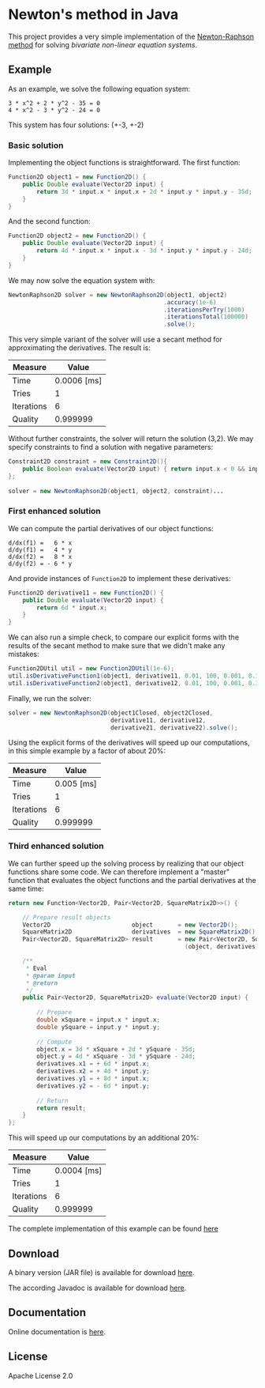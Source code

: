 # Newton's method in Java 

This project provides a very simple implementation of the [Newton-Raphson method](http://en.wikipedia.org/wiki/Newton%27s_method) 
for solving *bivariate non-linear equation systems*. 

## Example

As an example, we solve the following equation system:

```
3 * x^2 + 2 * y^2 - 35 = 0
4 * x^2 - 3 * y^2 - 24 = 0
```

This system has four solutions: (+-3, +-2)

### Basic solution

Implementing the object functions is straightforward. The first function:

```Java
Function2D object1 = new Function2D() {
	public Double evaluate(Vector2D input) {
		return 3d * input.x * input.x + 2d * input.y * input.y - 35d;
	}
}
```

And the second function:

```Java
Function2D object2 = new Function2D() {
	public Double evaluate(Vector2D input) {
		return 4d * input.x * input.x - 3d * input.y * input.y - 24d;
	}
}
```

We may now solve the equation system with:

```Java
NewtonRaphson2D solver = new NewtonRaphson2D(object1, object2)
                                            .accuracy(1e-6)
                                            .iterationsPerTry(1000)
                                            .iterationsTotal(100000)
                                            .solve();
```

This very simple variant of the solver will use a secant method for approximating the derivatives. The result is:

Measure    | Value
---------- | -------------
Time       | 0.0006 [ms]
Tries      | 1
Iterations | 6
Quality    | 0.999999

Without further constraints, the solver will return the solution (3,2). We may specify constraints to
find a solution with negative parameters:

```Java
Constraint2D constraint = new Constraint2D(){ 
	public Boolean evaluate(Vector2D input) { return input.x < 0 && input.y < 0; } 
};
                    
solver = new NewtonRaphson2D(object1, object2, constraint)...
```

### First enhanced solution

We can compute the partial derivatives of our object functions:

```
d/dx(f1) =   6 * x
d/dy(f1) =   4 * y
d/dx(f2) =   8 * x
d/dy(f2) = - 6 * y
```

And provide instances of ```Function2D``` to implement these derivatives:

```Java
Function2D derivative11 = new Function2D() {
	public Double evaluate(Vector2D input) {
		return 6d * input.x;
	}
}
```

We can also run a simple check, to compare our explicit forms with the results of the secant method to make sure that
we didn't make any mistakes:

```Java
Function2DUtil util = new Function2DUtil(1e-6);
util.isDerivativeFunction1(object1, derivative11, 0.01, 100, 0.001, 0.1d, 0.01d);
util.isDerivativeFunction2(object1, derivative12, 0.01, 100, 0.001, 0.1d, 0.01d);
```

Finally, we run the solver:

```Java
solver = new NewtonRaphson2D(object1Closed, object2Closed, 
							 derivative11, derivative12, 
							 derivative21, derivative22).solve();
```

Using the explicit forms of the derivatives will speed up our computations, in this simple example by a factor of about 20%:

Measure    | Value
---------- | -------------
Time       | 0.005 [ms]
Tries      | 1
Iterations | 6
Quality    | 0.999999

### Third enhanced solution

We can further speed up the solving process by realizing that our object functions share some code. 
We can therefore implement a "master" function that evaluates the object functions and the partial
derivatives at the same time:

```Java
return new Function<Vector2D, Pair<Vector2D, SquareMatrix2D>>() {

	// Prepare result objects
	Vector2D                       object       = new Vector2D();
    SquareMatrix2D                 derivatives  = new SquareMatrix2D();
    Pair<Vector2D, SquareMatrix2D> result       = new Pair<Vector2D, SquareMatrix2D>
    											  (object, derivatives);

	/**
	 * Eval
	 * @param input
	 * @return
	 */
	public Pair<Vector2D, SquareMatrix2D> evaluate(Vector2D input) {
	
  		// Prepare
  		double xSquare = input.x * input.x;
		double ySquare = input.y * input.y;
                
		// Compute
		object.x = 3d * xSquare + 2d * ySquare - 35d;
		object.y = 4d * xSquare - 3d * ySquare - 24d;
		derivatives.x1 = + 6d * input.x;
		derivatives.x2 = + 4d * input.y;
		derivatives.y1 = + 8d * input.x;
		derivatives.y2 = - 6d * input.y;
                
		// Return
		return result;
	}
};
```

This will speed up our computations by an additional 20%:

Measure    | Value
---------- | -------------
Time       | 0.0004 [ms]
Tries      | 1
Iterations | 6
Quality    | 0.999999

The complete implementation of this example can be found [here](https://github.com/prasser/newtonraphson/blob/master/src/test/de/linearbits/newtonraphson/tests/Tests.java)

Download
------
A binary version (JAR file) is available for download [here](https://rawgithub.com/prasser/newtonraphson/master/jars/newtonraphson-0.0.1.jar).

The according Javadoc is available for download [here](https://rawgithub.com/prasser/newtonraphson/master/jars/newtonraphson-0.0.1-doc.jar). 

Documentation
------
Online documentation is [here](https://rawgithub.com/prasser/newtonraphson/master/doc/index.html).

License
------
Apache License 2.0